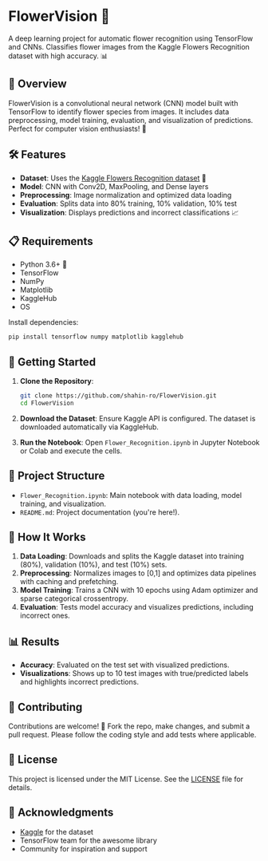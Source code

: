 # FlowerVision 🌹​

A deep learning project for automatic flower recognition using
TensorFlow and CNNs. Classifies flower images from the Kaggle Flowers
Recognition dataset with high accuracy. 📊

## 📖 Overview

FlowerVision is a convolutional neural network (CNN) model built with
TensorFlow to identify flower species from images. It includes data
preprocessing, model training, evaluation, and visualization of
predictions. Perfect for computer vision enthusiasts! 🚀

## 🛠 Features

-   **Dataset**: Uses the [Kaggle Flowers Recognition
    dataset](https://www.kaggle.com/datasets/alxmamaev/flowers-recognition)
    🌼
-   **Model**: CNN with Conv2D, MaxPooling, and Dense layers
-   **Preprocessing**: Image normalization and optimized data loading
-   **Evaluation**: Splits data into 80% training, 10% validation, 10%
    test
-   **Visualization**: Displays predictions and incorrect
    classifications 📈

## 📋 Requirements

-   Python 3.6+ 🐍
-   TensorFlow
-   NumPy
-   Matplotlib
-   KaggleHub
-   OS

Install dependencies:

``` bash
pip install tensorflow numpy matplotlib kagglehub
```

## 🚀 Getting Started

1.  **Clone the Repository**:

    ``` bash
    git clone https://github.com/shahin-ro/FlowerVision.git
    cd FlowerVision
    ```

2.  **Download the Dataset**: Ensure Kaggle API is configured. The
    dataset is downloaded automatically via KaggleHub.

3.  **Run the Notebook**: Open `Flower_Recognition.ipynb` in Jupyter
    Notebook or Colab and execute the cells.

## 📂 Project Structure

-   `Flower_Recognition.ipynb`: Main notebook with data loading, model
    training, and visualization.
-   `README.md`: Project documentation (you're here!).

## 🧠 How It Works

1.  **Data Loading**: Downloads and splits the Kaggle dataset into
    training (80%), validation (10%), and test (10%) sets.
2.  **Preprocessing**: Normalizes images to \[0,1\] and optimizes data
    pipelines with caching and prefetching.
3.  **Model Training**: Trains a CNN with 10 epochs using Adam optimizer
    and sparse categorical crossentropy.
4.  **Evaluation**: Tests model accuracy and visualizes predictions,
    including incorrect ones.

## 📊 Results

-   **Accuracy**: Evaluated on the test set with visualized predictions.
-   **Visualizations**: Shows up to 10 test images with true/predicted
    labels and highlights incorrect predictions.

## 🤝 Contributing

Contributions are welcome! 🌟 Fork the repo, make changes, and submit a
pull request. Please follow the coding style and add tests where
applicable.

## 📜 License

This project is licensed under the MIT License. See the
[LICENSE](LICENSE) file for details.

## 🙏 Acknowledgments

-   [Kaggle](https://www.kaggle.com) for the dataset
-   TensorFlow team for the awesome library
-   Community for inspiration and support
